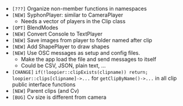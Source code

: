 - `[???]`  Organize non-member functions in namespaces
- `[NEW]`  SyphonPlayer: similar to CameraPlayer
  - Needs a vector of players in the Clip class
- `[OPT]`  BlendModes
- `[NEW]` Convert Console to TextPlayer
- `[NEW]`  Save images from player to folder named after clip
- `[NEW]`  Add ShapePlayer to draw shapes
- `[NEW]`  Use OSC messages as setup and config files.
  - Make the app load the file and send messages to itself
  - Could be CSV, JSON, plain text, ...
- `[CHANGE]` `if(!loopier::clipExists(clipname)) return;
 loopier::clips[clipname]->...` for `getClipByName()->...` in all clip public interface functions
- `[NEW]` Parent clips (and Cv)
- `[BUG]` Cv size is different from camera
